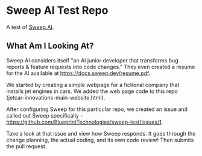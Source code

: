 # Sweep AI Test Repo
A test of [Sweep AI](https://github.com/sweepai/sweep).

## What Am I Looking At?
Sweep AI considers itself "an AI junior developer that transforms bug reports & feature requests into code changes." They even created a resume for the AI available at https://docs.sweep.dev/resume.pdf.

We started by creating a simple webpage for a fictional company that installs jet engines in cars. We added the web page code to this repo (jetcar-innovations-main-website.html).

After configuring Sweep for this particular repo, we created an issue and called out Sweep specifically - https://github.com/BlueprintTechnologies/sweep-test/issues/1. 

Take a look at that issue and view how Sweep responds. It goes through the change planning, the actual coding, and its own code review! Then submits the pull request.
